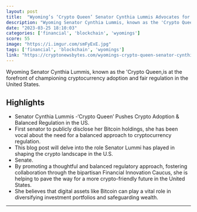 ```yaml
---
layout: post
title:  "Wyoming’s ‘Crypto Queen’ Senator Cynthia Lummis Advocates for Fair US Crypto Regulations"
description: "Wyoming Senator Cynthia Lummis, known as the 'Crypto Queen,is at the forefront of championing cryptocurrency adoption and fair regulation in the United States."
date: "2023-03-25 18:10:03"
categories: ['financial', 'blockchain', 'wyomings']
score: 55
image: "https://i.imgur.com/smFyExE.jpg"
tags: ['financial', 'blockchain', 'wyomings']
link: "https://cryptonewsbytes.com/wyomings-crypto-queen-senator-cynthia-lummis-advocates-for-fair-us-crypto-regulations/cryptocurrency/"
---
```


Wyoming Senator Cynthia Lummis, known as the 'Crypto Queen,is at the forefront of championing cryptocurrency adoption and fair regulation in the United States.

## Highlights

- Senator Cynthia Lummis -‘Crypto Queen’ Pushes Crypto Adoption & Balanced Regulation in the US.
- First senator to publicly disclose her Bitcoin holdings, she has been vocal about the need for a balanced approach to cryptocurrency regulation.
- This blog post will delve into the role Senator Lummi has played in shaping the crypto landscape in the U.S.
- Senate.
- By promoting a thoughtful and balanced regulatory approach, fostering collaboration through the bipartisan Financial Innovation Caucus, she is helping to pave the way for a more crypto-friendly future in the United States.
- She believes that digital assets like Bitcoin can play a vital role in diversifying investment portfolios and safeguarding wealth.

---
